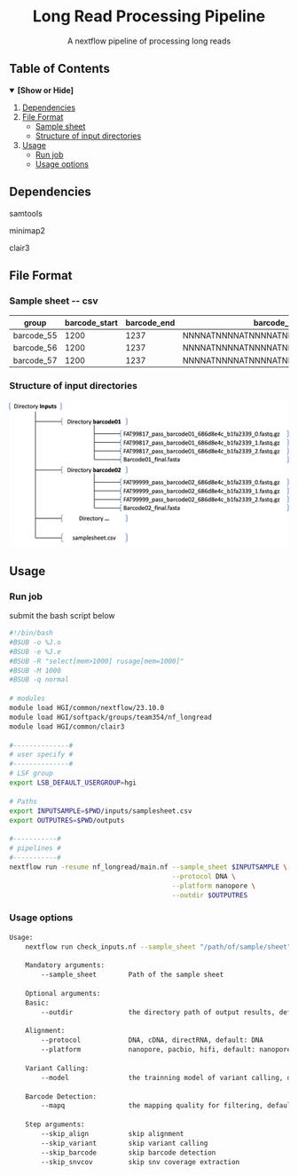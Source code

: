 <div align="center">
<h1 align="center">Long Read Processing Pipeline</h1>
  <p align="center">A nextflow pipeline of processing long reads</p>
</div>

## Table of Contents
<details open>
<summary><b>[Show or Hide]</b></summary>

1. [Dependencies](#dependencies)
2. [File Format](#file-format)
    - [Sample sheet](#samplesheet)
    - [Structure of input directories](#structure)
3. [Usage](#usage)
    - [Run job](#runjob)
    - [Usage options](#options)
</details>

<!-- Dependencies-->
## Dependencies
samtools

minimap2

clair3

<!-- File Format-->
## File Format

<a id="samplesheet"></a>

### Sample sheet -- csv
| group | barcode_start | barcode_end | barcode_template | fastq | fasta |
| - | - | - | - | - | - |
| barcode_55 | 1200 | 1237 | NNNNATNNNNATNNNNATNNNNATNNNNATNNNNATNN | /path/of/fastq/directory/55 | /path/of/fasta/reference_55.fa |
| barcode_56 | 1200 | 1237 | NNNNATNNNNATNNNNATNNNNATNNNNATNNNNATNN | /path/of/fastq/directory/56 | /path/of/fasta/reference_56.fa | 
| barcode_57 | 1200 | 1237 | NNNNATNNNNATNNNNATNNNNATNNNNATNNNNATNN | /path/of/fastq/directory/57 | /path/of/fasta/reference_57.fa | 

<a id="structure"></a>

### Structure of input directories
![example](./image/inputs.png)

<!-- Usage-->
## Usage

<a id="runjob"></a>

### Run job
submit the bash script below

```bash
#!/bin/bash
#BSUB -o %J.o
#BSUB -e %J.e
#BSUB -R "select[mem>1000] rusage[mem=1000]"
#BSUB -M 1000
#BSUB -q normal

# modules
module load HGI/common/nextflow/23.10.0
module load HGI/softpack/groups/team354/nf_longread
module load HGI/common/clair3

#--------------#
# user specify #
#--------------#
# LSF group
export LSB_DEFAULT_USERGROUP=hgi

# Paths
export INPUTSAMPLE=$PWD/inputs/samplesheet.csv
export OUTPUTRES=$PWD/outputs

#-----------#
# pipelines #
#-----------#
nextflow run -resume nf_longread/main.nf --sample_sheet $INPUTSAMPLE \
                                         --protocol DNA \
                                         --platform nanopore \
                                         --outdir $OUTPUTRES
```

<a id="options"></a>

### Usage options
```bash
Usage:
    nextflow run check_inputs.nf --sample_sheet "/path/of/sample/sheet"

    Mandatory arguments:
        --sample_sheet        Path of the sample sheet
    
    Optional arguments:
    Basic:
        --outdir              the directory path of output results, default: the current directory
    
    Alignment:
        --protocol            DNA, cDNA, directRNA, default: DNA
        --platform            nanopore, pacbio, hifi, default: nanopore
    
    Variant Calling:
        --model               the trainning model of variant calling, default: ont_r10
    
    Barcode Detection:
        --mapq                the mapping quality for filtering, default: 1

    Step arguments:
        --skip_align          skip alignment
        --skip_variant        skip variant calling
        --skip_barcode        skip barcode detection
        --skip_snvcov         skip snv coverage extraction
```